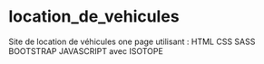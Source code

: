 # location_de_vehicules

Site de location de véhicules one page utilisant :
HTML
CSS
SASS
BOOTSTRAP
JAVASCRIPT avec ISOTOPE
